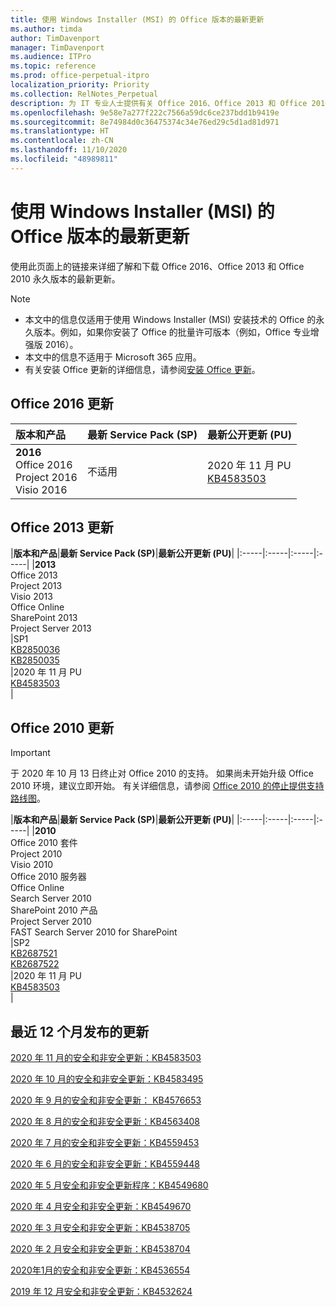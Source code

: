 ```yaml
---
title: 使用 Windows Installer (MSI) 的 Office 版本的最新更新
ms.author: timda
author: TimDavenport
manager: TimDavenport
ms.audience: ITPro
ms.topic: reference
ms.prod: office-perpetual-itpro
localization_priority: Priority
ms.collection: RelNotes_Perpetual
description: 为 IT 专业人士提供有关 Office 2016、Office 2013 和 Office 2010 永久版本的最新更新信息的链接
ms.openlocfilehash: 9e58e7a277f222c7566a59dc6ce237bdd1b9419e
ms.sourcegitcommit: 8e74984d0c36475374c34e76ed29c5d1ad81d971
ms.translationtype: HT
ms.contentlocale: zh-CN
ms.lasthandoff: 11/10/2020
ms.locfileid: "48989811"
---
```

# <a name="latest-updates-for-versions-of-office-that-use-windows-installer-msi"></a>使用 Windows Installer (MSI) 的 Office 版本的最新更新

使用此页面上的链接来详细了解和下载 Office 2016、Office 2013 和 Office 2010 永久版本的最新更新。
  
 
> [!NOTE]
> - 本文中的信息仅适用于使用 Windows Installer (MSI) 安装技术的 Office 的永久版本。例如，如果你安装了 Office 的批量许可版本（例如，Office 专业增强版 2016）。
> - 本文中的信息不适用于 Microsoft 365 应用。
> - 有关安装 Office 更新的详细信息，请参阅[安装 Office 更新](https://support.office.com/article/2ab296f3-7f03-43a2-8e50-46de917611c5)。 


## <a name="office-2016-updates"></a>Office 2016 更新

|**版本和产品**|**最新 Service Pack (SP)**|**最新公开更新 (PU)**|
|:-----|:-----|:-----|
|**2016** <br/> Office 2016  <br/> Project 2016  <br/> Visio 2016  <br/> |不适用  <br/> |2020 年 11 月 PU  <br/> [KB4583503](https://support.microsoft.com/help/4583503) <br/> |
   
## <a name="office-2013-updates"></a>Office 2013 更新

|**版本和产品**|**最新 Service Pack (SP)**|**最新公开更新 (PU)**|
|:-----|:-----|:-----|:-----|
|**2013** <br/> Office 2013  <br/> Project 2013  <br/> Visio 2013  <br/> Office Online  <br/> SharePoint 2013  <br/> Project Server 2013  <br/> |SP1 <br/> [KB2850036](https://support.microsoft.com/kb/2850036) <br/>[KB2850035](https://support.microsoft.com/kb/2850035) <br/> |2020 年 11 月 PU  <br/> [KB4583503](https://support.microsoft.com/help/4583503) <br/> |
   
## <a name="office-2010-updates"></a>Office 2010 更新
> [!IMPORTANT]
> 于 2020 年 10 月 13 日终止对 Office 2010 的支持。 如果尚未开始升级 Office 2010 环境，建议立即开始。 有关详细信息，请参阅 [Office 2010 的停止提供支持路线图](https://docs.microsoft.com/DeployOffice/office-2010-end-support-roadmap)。 

|**版本和产品**|**最新 Service Pack (SP)**|**最新公开更新 (PU)**|
|:-----|:-----|:-----|:-----|
|**2010** <br/> Office 2010 套件  <br/> Project 2010  <br/> Visio 2010  <br/> Office 2010 服务器  <br/> Office Online  <br/> Search Server 2010  <br/> SharePoint 2010 产品  <br/> Project Server 2010  <br/> FAST Search Server 2010 for SharePoint  <br/> |SP2 <br/>[KB2687521](https://support.microsoft.com/kb/2687521) <br/> [KB2687522](https://support.microsoft.com/kb/2687522) <br/> |2020 年 11 月 PU  <br/> [KB4583503](https://support.microsoft.com/help/4583503) <br/> |
   

   
## <a name="updates-released-in-past-12-months"></a>最近 12 个月发布的更新
[2020 年 11 月的安全和非安全更新：KB4583503](https://support.microsoft.com/help/4583503)

[2020 年 10 月的安全和非安全更新：KB4583495](https://support.microsoft.com/help/4583495)

[2020 年 9 月的安全和非安全更新： KB4576653](https://support.microsoft.com/help/4576653)

[2020 年 8 月的安全和非安全更新：KB4563408](https://support.microsoft.com/help/4563408)

[2020 年 7 月的安全和非安全更新：KB4559453](https://support.microsoft.com/help/4559453)

[2020 年 6 月的安全和非安全更新：KB4559448](https://support.microsoft.com/help/4559448)

[2020 年 5 月安全和非安全更新程序：KB4549680](https://support.microsoft.com/help/4549680)

[2020 年 4 月安全和非安全更新：KB4549670](https://support.microsoft.com/help/4549670)

[2020 年 3 月安全和非安全更新：KB4538705](https://support.microsoft.com/help/4538705)

[2020 年 2 月安全和非安全更新：KB4538704](https://support.microsoft.com/help/4538704)

[2020年1月的安全和非安全更新：KB4536554](https://support.microsoft.com/help/4536554)

[2019 年 12 月安全和非安全更新：KB4532624](https://support.microsoft.com/help/4532624)
 




</br>
